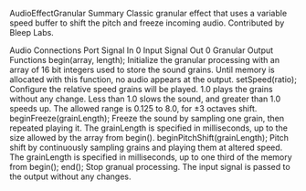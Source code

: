 AudioEffectGranularSummaryClassic granular effect that uses a variable speed buffer to shift the pitch and freeze incoming audio. Contributed by Bleep Labs.Audio ConnectionsPort	SignalIn 0	Input SignalOut 0	Granular OutputFunctionsbegin(array, length);Initialize the granular processing with an array of 16 bit integers used to store the sound grains. Until memory is allocated with this function, no audio appears at the output.setSpeed(ratio);Configure the relative speed grains will be played. 1.0 plays the grains without any change. Less than 1.0 slows the sound, and greater than 1.0 speeds up. The allowed range is 0.125 to 8.0, for ±3 octaves shift.beginFreeze(grainLength);Freeze the sound by sampling one grain, then repeated playing it. The grainLength is specified in milliseconds, up to the size allowed by the array from begin().beginPitchShift(grainLength);Pitch shift by continuously sampling grains and playing them at altered speed. The grainLength is specified in milliseconds, up to one third of the memory from begin();end();Stop granual processing. The input signal is passed to the output without any changes.